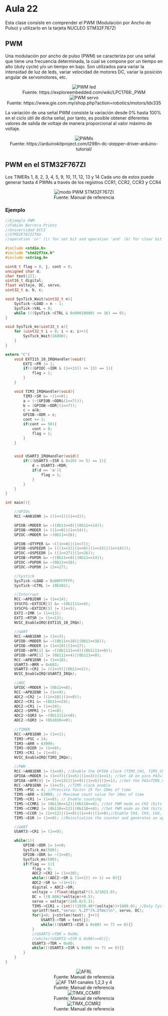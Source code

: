<h1>Aula 22</h1>

Esta clase consiste en comprender el PWM (Modulación por Ancho de Pulso) y utilizarlo en la tarjeta NUCLEO STM32F767ZI

<h2>PWM</h2>

Una modulación por ancho de pulso (PWM) se caracteriza por una señal que tiene una frecuencia determinada, la cual se compone por un tiempo en alto (duty cycle) y/o un tiempo en bajo. Son utilizados para variar la intensidad de luz de leds, variar velocidad de motores DC, variar la posición angular de servomotores, etc.

<div align="center">
<img src="PWMLed.gif" alt="PWM led"/>
<br>
<figcaption>Fuente: https://exploreembedded.com/wiki/LPC1768:_PWM</figcaption>
</div>

<div align="center">
<img src="PWMServo.gif" alt="PWM servo"/>
<br>
<figcaption>Fuente: https://www.gie.com.my/shop.php?action=robotics/motors/ldx335</figcaption>
</div>

La variación de una señal PWM consiste la variación desde 0% hasta 100% en el ciclo útil de dicha señal, por tanto, es posible obtener diferentes valores de salida de voltaje de manera proporcional al valor máximo de voltaje.

<div align="center">
<img src="image.png" alt="PWMs"/>
<br>
<figcaption>Fuente: https://arduinokitproject.com/l298n-dc-stepper-driver-arduino-tutorial/</figcaption>
</div>

<h2>PWM en el STM32F767ZI</h2>

Los TIMERs 1, 8, 2, 3, 4, 5, 9, 10, 11, 12, 13 y 14
Cada uno de estos puede generar hasta 4 PWMs a través de los registros CCR1, CCR2, CCR3 y CCR4

<div align="center">
<img src="image-1.png" alt="modo PWM STM32F767ZI"/>
<br>
<figcaption>Fuente: Manual de referencia</figcaption>
</div>



<h3>Ejemplo</h3>

```c
//Ejemplo PWM
//Fabián Barrera Prieto
//Universidad ECCI
//STM32F767ZIT6U
//operation 'or' (|) for set bit and operation 'and' (&) for clear bit

#include <stdio.h>
#include "stm32f7xx.h"
#include <string.h>

uint8_t flag = 0, j, cont = 0;
unsigned char d;
char text[22];
uint16_t digital;
float voltaje, DC, servo;
uint32_t a, b, c;

void SysTick_Wait(uint32_t n){
    SysTick->LOAD = n - 1;
    SysTick->VAL = 0; 
    while (((SysTick->CTRL & 0x00010000) >> 16) == 0); 
}

void SysTick_ms(uint32_t x){
    for (uint32_t i = 0; i < x; i++){
        SysTick_Wait(16000); 
    }
}

extern "C"{
    void EXTI15_10_IRQHandler(void){
        EXTI->PR |= 1; 
        if(((GPIOC->IDR & (1<<13)) >> 13) == 1){
            flag = 1;
        }
    }

    void TIM3_IRQHandler(void){ 
        TIM3->SR &= ~(1<<0); 
        a = (~(GPIOB->ODR&(1<<7)));
        b = (GPIOB->ODR|(1<<7));
        c = a&b;
        GPIOB->ODR = c;
        cont += 1;
        if(cont == 50){
            cont = 0;
            flag = 1;
        }
    }


    void USART3_IRQHandler(void){ 
        if(((USART3->ISR & 0x20) >> 5) == 1){
            d = USART3->RDR;
            if(d == 'a'){
                flag = 1;
            }
        }
    }
}

int main(){

    //GPIOs
    RCC->AHB1ENR |= ((1<<1)|(1<<2)); 

    GPIOB->MODER &= ~((0b11<<0)|(0b11<<14));
    GPIOB->MODER |= ((1<<0)|(1<<14)); 
    GPIOC->MODER &= ~(0b11<<26);

    GPIOB->OTYPER &= ~((1<<0)|(1<<7));
    GPIOB->OSPEEDR |= (((1<<1)|(1<<0)|(1<<15)|(1<<14)));
    GPIOC->OSPEEDR |= ((1<<27)|(1<<26));
    GPIOB->PUPDR &= ~((0b11<<0)|(0b11<<14));
    GPIOC->PUPDR &= ~(0b11<<26);
    GPIOC->PUPDR |= (1<<27);

    //Systick
    SysTick->LOAD = 0x00FFFFFF; 
    SysTick->CTRL |= (0b101);

    //Interrupt
    RCC->APB2ENR |= (1<<14); 
    SYSCFG->EXTICR[3] &= ~(0b1111<<4); 
    SYSCFG->EXTICR[3] |= (1<<5); 
    EXTI->IMR |= (1<<13); 
    EXTI->RTSR |= (1<<13);
    NVIC_EnableIRQ(EXTI15_10_IRQn); 
            
    //UART
    RCC->AHB1ENR |= (1<<3); 
    GPIOD->MODER &= ~((0b11<<18)|(0b11<<16)); 
    GPIOD->MODER |= (1<<19)|(1<<17); 
    GPIOD->AFR[1] &= ~((0b1111<<4)|(0b1111<<0));
    GPIOD->AFR[1] |= (0b111<<4)|(0b111<<0); 
    RCC->APB1ENR |= (1<<18); 
    USART3->BRR = 0x683; 
    USART3->CR1 |= ((1<<5)|(0b11<<2)); 
    NVIC_EnableIRQ(USART3_IRQn); 

    //ADC
    GPIOC->MODER |= (0b11<<0); 
    RCC->APB2ENR |= (1<<9); 
    ADC2->CR2 |= ((1<<10)|(1<<0)); 
    ADC2->CR1 &= ~(0b11<<24); 
    ADC2->CR1 |= (1<<24); 
    ADC2->SMPR1 |= (1<<0); 
    ADC2->SQR3 &= ~(0b11111<<0); 
    ADC2->SQR3 |= (0b1010<<0); 
    
    //TIMER
    RCC->APB1ENR |= (1<<1); 
    TIM3->PSC = 24; 
    TIM3->ARR = 63999;
    TIM3->DIER |= (1<<0);
    TIM3->CR1 |= (1<<0); 
    NVIC_EnableIRQ(TIM3_IRQn); 

    //PWM
    RCC->AHB1ENR |= (1<<0); //Enable the GPIOA clock (TIM5_CH1, TIM5_CH2, TIM5_CH3 and TIM5_CH4 are connected on PA0, PA1, PA2 and PA3, respectively)
    GPIOA->MODER |= (1<<7)|(1<<5)|(1<<3)|(1<<1); //Set 10 on pins PA3=TIM5_CH4 (bits 7:6), PA2=TIM5_CH3 (bits 5:4), PA1=TIM5_CH2 (bits 3:2)and PA0=TIM5_CH1 (bits 1:0) as alternant function
    GPIOA->AFR[0] |= (1<<13)|(1<<9)|(1<<5)|(1<<1); //Set the PA3=TIM5_CH4 (bits 15:12), PA2=TIM5_CH3 (bits 11:8), PA1=TIM5_CH2 (bits 7:4) and PA0=TIM5_CH1 (bits 3:0) as AF2 alternants functions 
    RCC->APB1ENR |= (1<<3); //TIM5 clock enable 
    TIM5->PSC = 4; //Prescale factor 25 for 20ms of time
    TIM5->ARR = 63999; // Maximum count value for 20ms of time
    TIM5->CR1 |= (1<<0); // Enable counting
    TIM5->CCMR1 |= (0b110<<12)|(0b110<<4); //Set PWM mode on CH2 (bits 24, 14:12) and CH1 (bits 16, 6:4)
    TIM5->CCMR2 |= (0b110<<12)|(0b110<<4); //Set PWM mode on CH4 (bits 24, 14:12) and CH3 (bits 16, 6:4)
    TIM5->CCER |= (1<<12)|(1<<8)|(1<<4)|(1<<0);//Enable CH4, CH3, CH2, CH1 channels as outputs 
    TIM5->EGR |= (1<<0); //Reinitialize the counter and generates an update of the registers

    //UART
    USART3->CR1 |= (1<<0);

    while(1){
        GPIOB->ODR |= 1<<0; 
        SysTick_ms(500);
        GPIOB->ODR &= ~(1<<0);
        SysTick_ms(500);
        if(flag == 1){
            flag = 0;
            ADC2->CR2 |= (1<<30); 
            while(((ADC2->SR & (1<<1)) >> 1) == 0){}
            ADC2->SR &= ~(1<<1); 
            digital = ADC2->DR;
            voltaje = (float)digital*(3.3/1023.0);
            DC = ((0.6061*voltaje)+0.5);
            servo = voltaje*(180.0/3.3);
            TIM5->CCR1 = (int)((1939.48*(voltaje))+1600.0); //Duty Cycle between 1600 (0°) and 8000 (180°)
            sprintf(text,"servo: %.2f°(%.2fms)\n", servo, DC);
            for(j=0; j<strlen(text); j++){
                USART3->TDR = text[j]; 
                while(((USART3->ISR & 0x80) >> 7) == 0){}
            }
            //USART3->TDR = 0x0A; 
            //while((USART3->ISR & 0x80)==0){};
            USART3->TDR = 0x0D; 
            while(((USART3->ISR & 0x80) >> 7) == 0){}
        }  
    }
}
```

<div align="center">
<img src="image-3.png" alt="AFRL"/>
<br>
<figcaption>Fuente: Manual de referencia</figcaption>
</div>

<div align="center">
<img src="image-2.png" alt="AF TM1 canales 1,2,3 y 4"/>
<br>
<figcaption>Fuente: Manual de referencia</figcaption>
</div>

<div align="center">
<img src="image-4.png" alt="TIMX_CCMR1"/>
<br>
<figcaption>Fuente: Manual de referencia</figcaption>
</div>

<div align="center">
<img src="image-5.png" alt="TIMX_CCMR2"/>
<br>
<figcaption>Fuente: Manual de referencia</figcaption>
</div>


